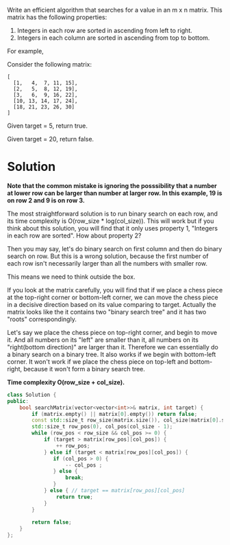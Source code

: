 Write an efficient algorithm that searches for a value in an m x n matrix. This matrix has the following properties:

1. Integers in each row are sorted in ascending from left to right.  
2. Integers in each column are sorted in ascending from top to bottom.  
  
For example,

Consider the following matrix:

```
[
  [1,   4,  7, 11, 15],
  [2,   5,  8, 12, 19],
  [3,   6,  9, 16, 22],
  [10, 13, 14, 17, 24],
  [18, 21, 23, 26, 30]
]
```

Given target = 5, return true.

Given target = 20, return false.
  
# Solution

__Note that the common mistake is ignoring the posssibility that a number at lower row can be larger than number at larger row. In this example, 19 is on row 2 and 9 is on row 3.__

The most straightforward solution is to run binary search on each row, and its time complexity is O(row_size * log(col_size)).
This will work but if you think about this solution, you will find that it only uses property 1, "Integers in each row are sorted". How about property 2? 

Then you may say, let's do binary search on first column and then do binary search on row. But this is a wrong solution, because the first number of each row isn't necessarily larger than all the numbers with smaller row. 
  
This means we need to think outside the box.
  
If you look at the matrix carefully, you will find that if we place a chess piece at the top-right corner or bottom-left corner, we can move the chess piece in a decisive direction based on its value comparing to target. Actually the matrix looks like the it contains two "binary search tree" and it has two "roots" correspondingly.
  
Let's say we place the chess piece on top-right corner, and begin to move it. And all numbers on its "left" are smaller than it, all numbers on its "right(bottom direction)" are larger than it. Therefore we can essentially do a binary search on a binary tree. It also works if we begin with bottom-left corner. It won't work if we place the chess piece on top-left and bottom-right, because it won't form a binary search tree.

__Time complexity O(row_size + col_size).__
  
```cpp
class Solution {
public:
    bool searchMatrix(vector<vector<int>>& matrix, int target) {
        if (matrix.empty() || matrix[0].empty()) return false;
        const std::size_t row_size(matrix.size()), col_size(matrix[0].size());
        std::size_t row_pos(0), col_pos(col_size - 1);
        while (row_pos < row_size && col_pos >= 0) {
            if (target > matrix[row_pos][col_pos]) {
                ++ row_pos;
            } else if (target < matrix[row_pos][col_pos]) {
               if (col_pos > 0) {
                   -- col_pos ;
               } else {
                   break;
               }
            } else { // target == matrix[row_pos][col_pos]
                return true;
            }
        }
        
        return false;
    }
};
```
